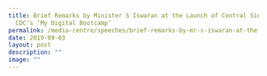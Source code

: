 ```yaml
---
title: Brief Remarks by Minister S Iswaran at the Launch of Central Singapore
  CDC's ‘My Digital Bootcamp’
permalink: /media-centre/speeches/brief-remarks-by-mr-s-iswaran-at-the-launch-my-digital-bootcamp/
date: 2019-09-03
layout: post
description: ""
image: ""
---
```

